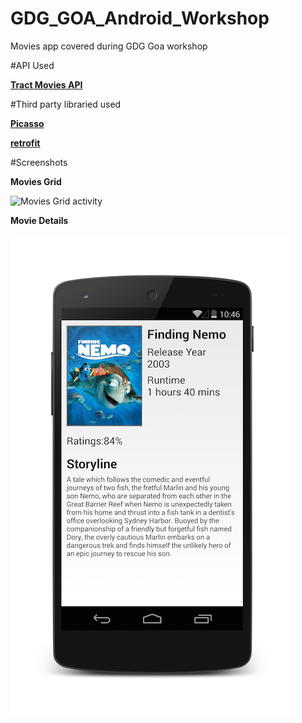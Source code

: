 GDG_GOA_Android_Workshop
========================

Movies app covered during GDG Goa workshop

#API Used

[**Tract Movies API**](https://trakt.tv/api-docs)

#Third party libraried used

[**Picasso**](http://square.github.io/picasso/)

[**retrofit**](http://square.github.io/retrofit/)

#Screenshots

**Movies Grid** 

![Movies Grid activity](https://github.com/vipulshah2010/GDG_GOA_Android_Workshop/blob/master/TractApp/Movies_List.png)

**Movie Details** 

![Movie Details Activity](https://github.com/vipulshah2010/GDG_GOA_Android_Workshop/blob/master/TractApp/Movie_Detail.png)

